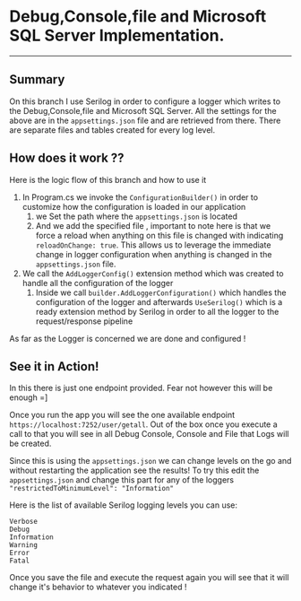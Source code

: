 
# Debug,Console,file and Microsoft SQL Server Implementation.
---
## Summary
On this branch I use Serilog in order to configure a logger which writes to the Debug,Console,file and Microsoft SQL Server.
All the settings for the above are in the `appsettings.json` file and are retrieved from there. There are separate files and tables created for every log level.
## How does it work ??

Here is the logic flow of this branch and how to use it

1. In Program.cs we invoke the `ConfigurationBuilder()` in order to customize how the configuration is loaded in our application
	1. we Set the path where the `appsettings.json` is located
	1. And we add the specified file , important to note here is that we force a reload when anything on this file is changed with indicating `reloadOnChange: true`.
	This allows us to leverage the immediate change in logger configuration when anything is changed in the `appsettings.json` file.
1. We call the `AddLoggerConfig()` extension method which was created to handle all the configuration of the logger
	1. Inside we call   `builder.AddLoggerConfiguration()` which handles the configuration of the logger and afterwards `UseSerilog()` 
	which is a ready extension method by Serilog in order to all the logger to the request/response pipeline 

As far as the Logger is concerned we are done and configured !

## See it in Action!

In this there is just one endpoint provided. Fear not however this will be enough =]

Once you run the app you will see the one available endpoint 
`https://localhost:7252/user/getall`. Out of the box once you execute a call to that you will see in all Debug Console, Console and File that Logs will be created.

Since this is using the `appsettings.json` we can change levels on the go and without restarting the application see the results!
To try this edit the `appsettings.json` and change this part for any of the loggers
`"restrictedToMinimumLevel": "Information"`

Here is the list of available Serilog logging levels you can use:
```
Verbose
Debug
Information
Warning
Error
Fatal
```
Once you save the file and execute the request again you will see that it will change it's behavior to whatever you indicated !


